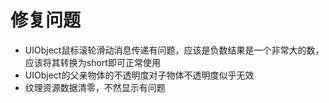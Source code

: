 # 修复问题

- UIObject鼠标滚轮滑动消息传递有问题，应该是负数结果是一个非常大的数，应该将其转换为short即可正常使用
- UIObject的父亲物体的不透明度对子物体不透明度似乎无效
- 纹理资源数据清零，不然显示有问题